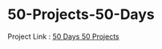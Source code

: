 # 50-Projects-50-Days

Project Link : [50 Days 50 Projects](https://srinidharan.github.io/50-Projects-50-Days/)
